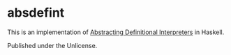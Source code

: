 # absdefint

This is an implementation of [Abstracting Definitional Interpreters](https://plum-umd.github.io/abstracting-definitional-interpreters/) in Haskell.

Published under the Unlicense.
